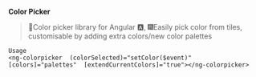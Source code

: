 **Color Picker**

> 🍭Color picker library for Angular 🅰️, 🎆Easily pick color from tiles, customisable by adding extra colors/new color palettes

    Usage
    <ng-colorpicker  (colorSelected)="setColor($event)"  [colors]="palettes"  [extendCurrentColors]="true"></ng-colorpicker>
